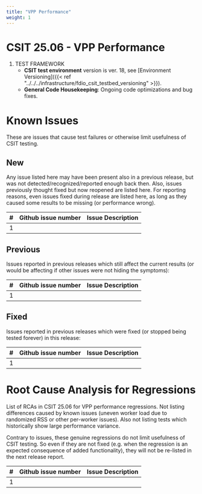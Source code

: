 ```yaml
---
title: "VPP Performance"
weight: 1
---
```


# CSIT 25.06 - VPP Performance

1. TEST FRAMEWORK
    - **CSIT test environment** version is ver. 18, see
      [Environment Versioning]({{< ref "../../../infrastructure/fdio_csit_testbed_versioning" >}}).
    - **General Code Housekeeping**: Ongoing code optimizations and bug fixes.

# Known Issues

These are issues that cause test failures or otherwise limit usefulness of CSIT
testing.

## New

Any issue listed here may have been present also in a previous release,
but was not detected/recognized/reported enough back then.
Also, issues previously thought fixed but now reopened are listed here.
For reporting reasons, even issues fixed during release are listed here,
as long as they caused some results to be missing (or performance wrong).

**#** | **Github issue number**                                      | **Issue Description**
------|--------------------------------------------------------------|--------------------------------------------------
  1   |                                                              |

## Previous

Issues reported in previous releases which still affect the current results
(or would be affecting if other issues were not hiding the symptoms):

**#** | **Github issue number**                                      | **Issue Description**
------|--------------------------------------------------------------|--------------------------------------------------
  1   |                                                              |

## Fixed

Issues reported in previous releases which were fixed
(or stopped being tested forever) in this release:

**#** | **Github issue number**                                      | **Issue Description**
------|--------------------------------------------------------------|--------------------------------------------------
  1   |                                                              |

# Root Cause Analysis for Regressions

List of RCAs in CSIT 25.06 for VPP performance regressions.
Not listing differences caused by known issues (uneven worker load
due to randomized RSS or other per-worker issues).
Also not listing tests which historically show large performance variance.

Contrary to issues, these genuine regressions do not limit usefulness
of CSIT testing. So even if they are not fixed
(e.g. when the regression is an expected consequence of added functionality),
they will not be re-listed in the next release report.

**#** | **Github issue number**                                      | **Issue Description**
------|--------------------------------------------------------------|--------------------------------------------------
  1   |                                                              |
